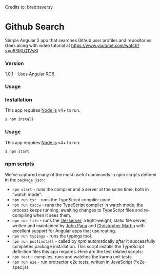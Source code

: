 Credits to: bradtraversy

# Github Search

Simple Angular 2 app that searches Github user profiles and repositories. Goes along with video tutorial at https://www.youtube.com/watch?v=u83MLQ1VsKI

### Version
1.0.1 - Uses Angular RC6.

### Usage


### Installation

This app requires [Node.js](https://nodejs.org/) v4+ to run.

```sh
$ npm install
```

### Usage

This app requires [Node.js](https://nodejs.org/) v4+ to run.

```sh
$ npm start
```


### npm scripts

We've captured many of the most useful commands in npm scripts defined in the `package.json`:

* `npm start` - runs the compiler and a server at the same time, both in "watch mode".
* `npm run tsc` - runs the TypeScript compiler once.
* `npm run tsc:w` - runs the TypeScript compiler in watch mode; the process keeps running, awaiting changes to TypeScript files and re-compiling when it sees them.
* `npm run lite` - runs the [lite-server](https://www.npmjs.com/package/lite-server), a light-weight, static file server, written and maintained by
[John Papa](https://github.com/johnpapa) and
[Christopher Martin](https://github.com/cgmartin)
with excellent support for Angular apps that use routing.
* `npm run typings` - runs the typings tool.
* `npm run postinstall` - called by *npm* automatically *after* it successfully completes package installation. This script installs the TypeScript definition files this app requires.
Here are the test related scripts:
* `npm test` - compiles, runs and watches the karma unit tests
* `npm run e2e` - run protractor e2e tests, written in JavaScript (*e2e-spec.js)
